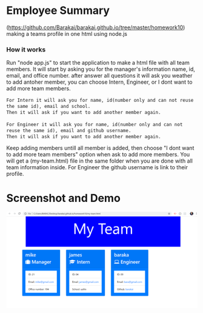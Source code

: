 # Employee Summary

(https://github.com/Barakai/barakai.github.io/tree/master/homework10)
making a teams profile in one html using node.js
### How it works
 Run "node app.js" to start the application to make a html file with all team members.
It will start by asking you for the manager's information name, id, email, and office number.
after answer all questions it will ask you weather to add antoher member, you can choose Intern, Engineer, or I dont want to add more team members.

    For Intern it will ask you for name, id(number only and can not reuse the same id), email and school. 
    Then it will ask if you want to add another member again.
    
    For Engineer it will ask you for name, id(number only and can not reuse the same id), email and github username.
    Then it will ask if you want to add another member again.

Keep adding members untill all member is added, then choose "I dont want to add more team members" option when ask to add more members.
You will get a (my-team.html) file in the same folder when you are done with all team information inside.
For Engineer the github username is link to their profile.

# Screenshot and Demo

![alt](https://github.com/Barakai/barakai.github.io/blob/master/Homework10/images/team.png)